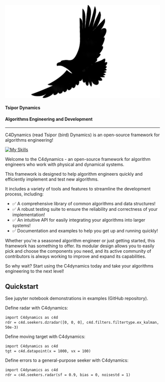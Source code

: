 <div align="center">
  <img src="https://github.com/C4dynamics/C4dynamics/blob/main/tools/C4dynamics.png">
</div>

#### Tsipor Dynamics
#### Algorithms Engineering and Development
****

C4Dynamics (read Tsipor (bird) Dynamics) is an open-source framework for algorithms engineering! 


[![My Skills](https://skillicons.dev/icons?i=python)](https://skillicons.dev)


Welcome to the C4dynamics - an open-source framework for algorithm engineers who work with physical and dynamical systems. 


This framework is designed to help algorithm engineers quickly and efficiently implement and test new algorithms. 

It includes a variety of tools and features to streamline the development process, including:

* ✅ A comprehensive library of common algorithms and data structures!
* ✅ A robust testing suite to ensure the reliability and correctness of your implementation!
* ✅ An intuitive API for easily integrating your algorithms into larger systems!
* ✅ Documentation and examples to help you get up and running quickly!


Whether you're a seasoned algorithm engineer or just getting started, this framework has something to offer. Its modular design allows you to easily pick and choose the components you need, and its active community of contributors is always working to improve and expand its capabilities.

So why wait? Start using the C4dynamics today and take your algorithms engineering to the next level!

## Quickstart

See jupyter notebook demonstrations in examples (GitHub repository). 


Define radar with C4dynamics: 

```
import C4dynamics as c4d
rdr = c4d.seekers.dzradar([0, 0, 0], c4d.filters.filtertype.ex_kalman, 50e-3)
```

Define moving target with C4dynamics: 

```
import C4dynamics as c4d
tgt = c4d.datapoint(x = 1000, vx = 100)
```

Define errors to a general-purpose seeker with C4dynamics: 

```
import C4dynamics as c4d
rdr = c4d.seekers.radar(sf = 0.9, bias = 0, noisestd = 1)
```
